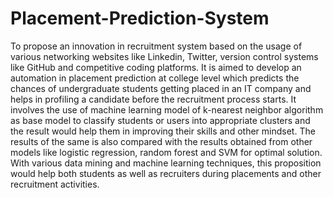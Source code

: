 # Placement-Prediction-System
To propose an innovation in recruitment system based on the usage of various networking websites like Linkedin, Twitter, version control systems like GitHub and competitive coding platforms. It is aimed to develop an automation in placement prediction at college level which predicts the chances of undergraduate students getting placed in an IT company and helps in profiling a candidate before the recruitment process starts. It involves the use of machine learning model of k-nearest neighbor algorithm as base model to classify students or users into appropriate clusters and the result would help them in improving their skills and other mindset. The results of the same is also compared with the results obtained from other models like logistic regression, random forest and SVM for optimal solution. With various data mining and machine learning techniques, this proposition would help both students as well as recruiters during placements and other recruitment activities.
